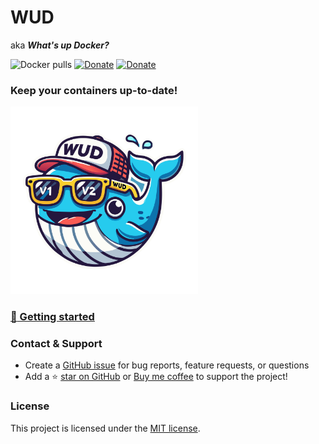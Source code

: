 # WUD

aka ***What's up Docker?***

![Docker pulls](https://img.shields.io/docker/pulls/getwud/wud)
[![Donate](https://img.shields.io/badge/Donate-PayPal-green.svg)](https://www.paypal.com/donate/?business=ZSDMEC3ZE8DQ8&no_recurring=0&currency_code=EUR)
[![Donate](https://img.shields.io/badge/-buy_me_a%C2%A0coffee-gray?logo=buy-me-a-coffee)](https://www.buymeacoffee.com/61rUNMm)

### Keep your containers up-to-date!

<img src="docs/assets/wud-logo.svg" alt="WUD Logo" width="300">

### [:rocket: Getting started](https://getwud.github.io/wud/)

### Contact & Support
- Create a [GitHub issue](https://github.com/getwud/wud/issues) for bug reports, feature requests, or questions
- Add a ⭐️ [star on GitHub](https://github.com/getwud/wud) or [Buy me coffee](https://www.buymeacoffee.com/61rUNMm)&nbsp;to support the project!

### License
This project is licensed under the [MIT license](https://github.com/getwud/wud/blob/main/LICENSE).
